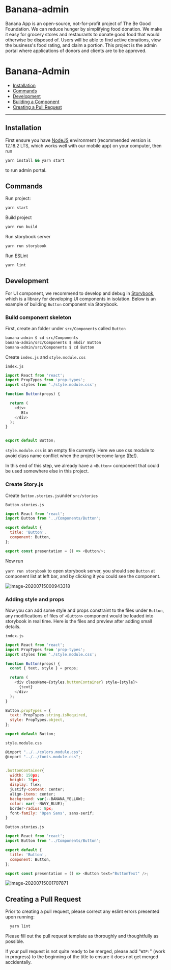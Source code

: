 # Banana-admin

Banana App is an open-source, not-for-profit project of The Be Good Foundation. We can reduce hunger by simplifying food donation. We make it easy for grocery stores and restaurants to donate good food that would otherwise be disposed of. Users will be able to find active donations, view the business's food rating, and claim a portion. This project is the admin portal where applications of donors and clients are to be approved.

# Banana-Admin
  - [Installation](#installation)
  - [Commands](#commands)
  - [Development](#development)
  - [Building a Component](#build-component-skeleton)
  - [Creating a Pull Request](#creating-a-pull-request)
---

## Installation

First ensure you have [NodeJS](https://nodejs.org/en/) environment (recommended version is 12.18.2 LTS, which works well with our mobile app) on your computer, then run 

```bash
yarn install && yarn start
```

to run admin portal.

## Commands

Run project:

```bash
yarn start
```

Build project

```bash
yarn run build
```

Run storybook server

```bash
yarn run storybook
```

Run ESLint

```bash
yarn lint
```

## Development

For UI component, we recommend to develop and debug in [Storybook](https://storybook.js.org), which is a library for developing UI components in isolation. Below is an example of building `Button` component via Storybook.

### Build component skeleton

First, create an folder under `src/Components` called `Button`

```bash
banana-admin $ cd src/Components 
banana-admin/src/Components $ mkdir Button
banana-admin/src/Components $ cd Button
```

Create `index.js` and `style.module.css`

`index.js`

``` javascript
import React from 'react';
import PropTypes from 'prop-types';
import styles from './style.module.css';

function Button(props) {

  return (
    <div>
       Btn
    </div>
  );
}


export default Button;
```

`style.module.css` is an empty file currently. Here we use css module to avoid class name conflict when the project become large ([Ref](https://css-tricks.com/css-modules-part-1-need/)).



In this end of this step, we already have a `<Button>` component that could be used somewhere else in this project.

### Create Story.js

Create `Button.stories.js`under `src/stories`

`Button.stories.js`

```javascript
import React from 'react';
import Button from '../Components/Button';

export default {
  title: 'Button',
  component: Button,
};

export const presentation = () => <Button/>;

```

Now run

`yarn run storybook` to open storybook server, you should see `Button` at component list at left bar, and by clicking it you could see the component.

![image-20200715000943318](https://tva1.sinaimg.cn/large/007S8ZIlgy1ggrobpixauj31k20u0aci.jpg)

### Adding style and props

Now you can add some style and props constraint to the files under `Button`,  any modifications of files of `<Button>` component would be loaded into storybook in real time. Here is the files and preview after adding small details.

`index.js`

```javascript
import React from 'react';
import PropTypes from 'prop-types';
import styles from './style.module.css';

function Button(props) {
  const { text, style } = props;

  return (
    <div className={styles.buttonContainer} style={style}>
      {text}
    </div>
  );
}

Button.propTypes = {
  text: PropTypes.string.isRequired,
  style: PropTypes.object,
};

export default Button;

```

`style.module.css`

```javascript
@import "../../colors.module.css";
@import "../../fonts.module.css";


.buttonContainer{
  width: 150px;
  height: 70px;
  display: flex;
  justify-content: center;
  align-items: center;
  background: var(--BANANA_YELLOW);
  color: var(--NAVY_BLUE);
  border-radius: 8px;
  font-family: 'Open Sans', sans-serif;
}

```

`Button.stories.js`

```javascript
import React from 'react';
import Button from '../Components/Button';

export default {
  title: 'Button',
  component: Button,
};

export const presentation = () => <Button text="ButtonText" />;

```

![image-20200715001707871](https://tva1.sinaimg.cn/large/007S8ZIlgy1ggrojcd7ixj31rd0u00v4.jpg)

## Creating a Pull Request
Prior to creating a pull request, please correct any eslint errors presented upon running: 
```bash
  yarn lint
```
Please fill out the pull request template as thoroughly and thoughtfully as possible.

If your pull request is not quite ready to be merged, please add "`WIP:`" (work in progress) to the beginning of the title to ensure it does not get merged accidentally.
